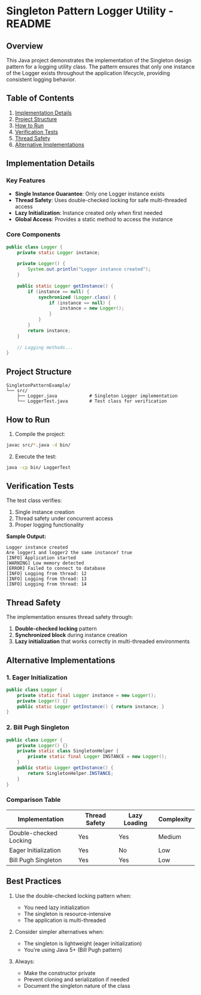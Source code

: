 # Singleton Pattern Logger Utility - README

## Overview
This Java project demonstrates the implementation of the Singleton design pattern for a logging utility class. The pattern ensures that only one instance of the Logger exists throughout the application lifecycle, providing consistent logging behavior.

## Table of Contents
1. [Implementation Details](#implementation-details)
2. [Project Structure](#project-structure)
3. [How to Run](#how-to-run)
4. [Verification Tests](#verification-tests)
5. [Thread Safety](#thread-safety)
6. [Alternative Implementations](#alternative-implementations)

## Implementation Details

### Key Features
- **Single Instance Guarantee**: Only one Logger instance exists
- **Thread Safety**: Uses double-checked locking for safe multi-threaded access
- **Lazy Initialization**: Instance created only when first needed
- **Global Access**: Provides a static method to access the instance

### Core Components
```java
public class Logger {
    private static Logger instance;
    
    private Logger() {
        System.out.println("Logger instance created");
    }
    
    public static Logger getInstance() {
        if (instance == null) {
            synchronized (Logger.class) {
                if (instance == null) {
                    instance = new Logger();
                }
            }
        }
        return instance;
    }
    
    // Logging methods...
}
```

## Project Structure

```
SingletonPatternExample/
└── src/
    ├── Logger.java            # Singleton Logger implementation
    └── LoggerTest.java        # Test class for verification
```

## How to Run

1. Compile the project:
```bash
javac src/*.java -d bin/
```

2. Execute the test:
```bash
java -cp bin/ LoggerTest
```

## Verification Tests

The test class verifies:
1. Single instance creation
2. Thread safety under concurrent access
3. Proper logging functionality

**Sample Output:**
```
Logger instance created
Are logger1 and logger2 the same instance? true
[INFO] Application started
[WARNING] Low memory detected
[ERROR] Failed to connect to database
[INFO] Logging from thread: 12
[INFO] Logging from thread: 13
[INFO] Logging from thread: 14
```

## Thread Safety

The implementation ensures thread safety through:
1. **Double-checked locking** pattern
2. **Synchronized block** during instance creation
3. **Lazy initialization** that works correctly in multi-threaded environments

## Alternative Implementations

### 1. Eager Initialization
```java
public class Logger {
    private static final Logger instance = new Logger();
    private Logger() {}
    public static Logger getInstance() { return instance; }
}
```

### 2. Bill Pugh Singleton
```java
public class Logger {
    private Logger() {}
    private static class SingletonHelper {
        private static final Logger INSTANCE = new Logger();
    }
    public static Logger getInstance() {
        return SingletonHelper.INSTANCE;
    }
}
```

### Comparison Table

| Implementation         | Thread Safety | Lazy Loading | Complexity |
|-----------------------|--------------|-------------|------------|
| Double-checked Locking | Yes          | Yes         | Medium     |
| Eager Initialization  | Yes          | No          | Low        |
| Bill Pugh Singleton   | Yes          | Yes         | Low        |

## Best Practices

1. Use the double-checked locking pattern when:
   - You need lazy initialization
   - The singleton is resource-intensive
   - The application is multi-threaded

2. Consider simpler alternatives when:
   - The singleton is lightweight (eager initialization)
   - You're using Java 5+ (Bill Pugh pattern)

3. Always:
   - Make the constructor private
   - Prevent cloning and serialization if needed
   - Document the singleton nature of the class